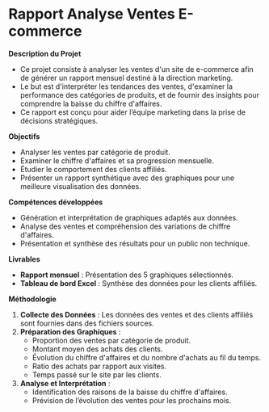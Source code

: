 # Rapport Analyse Ventes E-commerce

**Description du Projet**
- Ce projet consiste à analyser les ventes d'un site de e-commerce afin de générer un rapport mensuel destiné à la direction marketing.
- Le but est d'interpréter les tendances des ventes, d'examiner la performance des catégories de produits, et de fournir des insights pour comprendre la baisse du chiffre d'affaires.
- Ce rapport est conçu pour aider l’équipe marketing dans la prise de décisions stratégiques.

**Objectifs**
- Analyser les ventes par catégorie de produit.
- Examiner le chiffre d'affaires et sa progression mensuelle.
- Étudier le comportement des clients affiliés.
- Présenter un rapport synthétique avec des graphiques pour une meilleure visualisation des données.
  
**Compétences développées**
- Génération et interprétation de graphiques adaptés aux données.
- Analyse des ventes et compréhension des variations de chiffre d'affaires.
- Présentation et synthèse des résultats pour un public non technique.
  
**Livrables**
- **Rapport mensuel** : Présentation des 5 graphiques sélectionnés.
- **Tableau de bord Excel** : Synthèse des données pour les clients affiliés.
  
**Méthodologie**
1. **Collecte des Données** : Les données des ventes et des clients affiliés sont fournies dans des fichiers sources.
2. **Préparation des Graphiques** :
   - Proportion des ventes par catégorie de produit.
   - Montant moyen des achats des clients.
   - Évolution du chiffre d'affaires et du nombre d'achats au fil du temps.
   - Ratio des achats par rapport aux visites.
   - Temps passé sur le site par les clients.
3. **Analyse et Interprétation** :
   - Identification des raisons de la baisse du chiffre d'affaires.
   - Prévision de l’évolution des ventes pour les prochains mois.
